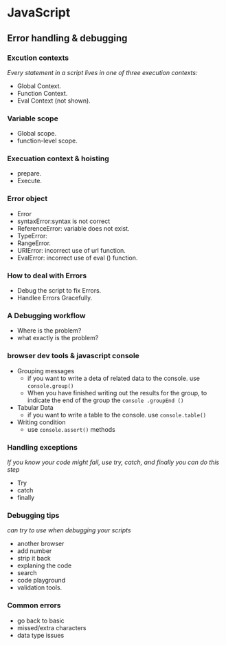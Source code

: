 # JavaScript
## Error handling & debugging
### Excution contexts
*Every statement in a script lives in one of three execution contexts:*
* Global Context.
* Function Context.
* Eval Context (not shown).
### Variable scope
* Global scope.
* function-level scope.
### Execuation context & hoisting
* prepare.
* Execute.
### Error object
* Error
* syntaxError:syntax is not correct
* ReferenceError: variable does not exist.
* TypeError: 
* RangeError.
* URIError: incorrect use of url function.
* EvalError: incorrect use of eval () function.
### How to deal with Errors
* Debug the script to fix Errors.
* Handlee Errors Gracefully.
### A Debugging workflow
* Where is the problem?
* what exactly is the problem?
### browser dev tools & javascript console
* Grouping messages
  * if you want to write a deta of related data to the console. use `console.group()`
  * When you have finished writing out the results for the group, to indicate the end of the group the `console .groupEnd ()`
* Tabular Data
  * if you want to write a table to the console. use `console.table()`
* Writing condition
  * use `console.assert()` methods 
### Handling exceptions
*If you know your code might fail, use try, catch, and finally you can do this step*
* Try
* catch
* finally
### Debugging tips
*can try to use when debugging your scripts*
* another browser
* add number
* strip it back
* explaning the code
* search
* code playground
* validation tools.
### Common errors
* go back to basic
* missed/extra characters
* data type issues







